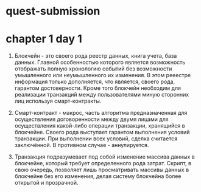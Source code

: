 # quest-submission

# chapter 1 day 1
1. Блокчейн - это своего рода реестр данных, книга учета, база данных.
Главной особенностью которого является возможность отображать полную хронологию событий без возможности умышленного или неумышленного их изменения.
В этом рееестре информация только дополняется, что является, своего рода, гарантом достоверности.
Кроме того блокчейн необходим для реализации транзакций между пользователями миную сторонних лиц используя смарт-контракты.

2. Смарт-контракт - макрос, часть алгоритма предназначенная для осуществления договоренности между двумя лицами для осуществления какой-либо операции транзакции, хранящийся в блокчейне.
Своего рода выступает гарантом выполнения условий транзакции. При выполнении всех условий, сделка считается заключённой. В противном случае - аннулируется. 

3. Транзакция подразумевает под собой изменение массива данных в блокчейне, который требует определенного рода затрат.
Скрипт, в свою очередь, позволяет лишь просматривать массивы данных в блокчейне без его изменения, делая систему блокчейна более открытой и прозрачной.
